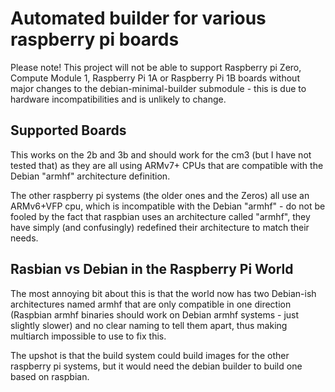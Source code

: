 Automated builder for various raspberry pi boards
=================================================

Please note!  This project will not be able to support Raspberry pi Zero,
Compute Module 1, Raspberry Pi 1A or Raspberry Pi 1B boards without major
changes to the debian-minimal-builder submodule - this is due to hardware
incompatibilities and is unlikely to change.

Supported Boards
----------------

This works on the 2b and 3b and should work for the cm3 (but I have
not tested that) as they are all using ARMv7+ CPUs that are compatible
with the Debian "armhf" architecture definition.

The other raspberry pi systems (the older ones and the Zeros) all use
an ARMv6+VFP cpu, which is incompatible with the Debian "armhf" - do
not be fooled by the fact that raspbian uses an architecture called
"armhf", they have simply (and confusingly) redefined their architecture
to match their needs.


Rasbian vs Debian in the Raspberry Pi World
-------------------------------------------

The most annoying bit about this is that the world now has two
Debian-ish architectures named armhf that are only compatible in one
direction (Raspbian armhf binaries should work on Debian armhf systems -
just slightly slower) and no clear naming to tell them apart, thus
making multiarch impossible to use to fix this.

The upshot is that the build system could build images for the other
raspberry pi systems, but it would need the debian builder to build
one based on raspbian.

